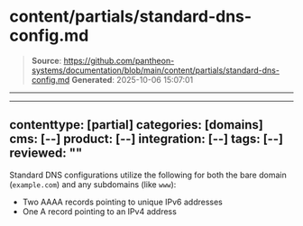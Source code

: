 # content/partials/standard-dns-config.md

> **Source**: https://github.com/pantheon-systems/documentation/blob/main/content/partials/standard-dns-config.md
> **Generated**: 2025-10-06 15:07:01

---

---
contenttype: [partial]
categories: [domains]
cms: [--]
product: [--]
integration: [--]
tags: [--]
reviewed: ""
---

   Standard DNS configurations utilize the following for both the bare domain (`example.com`) and any subdomains (like `www`):

   *  Two AAAA records pointing to unique IPv6 addresses
   *  One A record pointing to an IPv4 address
